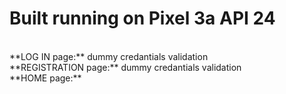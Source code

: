 # Built running on Pixel 3a API 24
<br>
**LOG IN page:** dummy credantials validation<br>
**REGISTRATION page:** dummy credantials validation<br>
**HOME page:**
